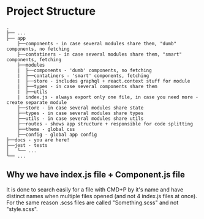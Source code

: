 # Project Structure
    . 
    ├── ...
    ├── app
        ├──components - in case several modules share them, "dumb" components, no fetching
        ├──contatiners - in case several modules share them, "smart" components, fetching
        ├──modules
        |  ├──components - 'dumb' components, no fetching
        |  ├──contatiners - 'smart' components, fetching
        |  ├──store - includes graphql + react.context stuff for module
        |  ├──types - in case several components share them
        |  ├──utils
        |  index.js - always export only one file, in case you need more - create separate module
        ├──store - in case several modules share state
        ├──types - in case several modules share types
        ├──utils - in case several modules share utils
        ├──routes - shows app structure + responsible for code splitting
        ├──theme - global css
        ├──config - global app config
    ├──docs - you are here!
    ├──jest - tests
    │   └── ...                 
    └── ...

## Why we have index.js file + Component.js file
It is done to search easily for a file with CMD+P by it's name and have distinct names when multiple files opened (and not 4 index.js files at once).
For the same reason .scss files are called "Something.scss" and not "style.scss".
